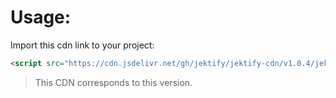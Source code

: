 # Usage:

Import this cdn link to your project:

```html
<script src="https://cdn.jsdelivr.net/gh/jektify/jektify-cdn/v1.0.4/jektify.min.js"></script>
```

> This CDN corresponds to this version.
